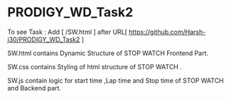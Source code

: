 # PRODIGY_WD_Task2
To see Task : 
   Add [ /SW.html ] after URL[ https://github.com/Harsh-j30/PRODIGY_WD_Task2 ]

SW.html contains Dynamic Structure of STOP WATCH Frontend Part.

SW.css contains Styling of html structure of STOP WATCH .

SW.js contain logic for start time ,Lap time and Stop time of STOP WATCH and Backend part.
